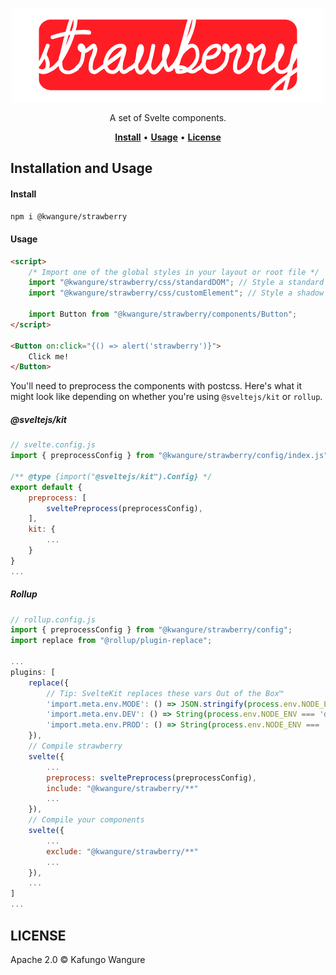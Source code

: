 <p align="center">
    <a href="#"><img src="./assets/strawberry_logo.png" height="150px" /></a>
</p>

<p align="center">
    A set of Svelte components.<br/>
</p>

<p align="center">
    <a href="#install"><strong>Install</strong></a> •
    <a href="#usage"><strong>Usage</strong></a> •
    <a href="#license"><strong>License</strong></a>
</p>

## Installation and Usage
#### Install
```bash
npm i @kwangure/strawberry
```

#### Usage
```html
<script>
    /* Import one of the global styles in your layout or root file */
    import "@kwangure/strawberry/css/standardDOM"; // Style a standard document
    import "@kwangure/strawberry/css/customElement"; // Style a shadow root

    import Button from "@kwangure/strawberry/components/Button";
</script>

<Button on:click="{() => alert('strawberry')}">
    Click me!
</Button>
```
You'll need to preprocess the components with postcss. Here's what it might look like depending on whether
you're using `@sveltejs/kit` or `rollup`.
##### @sveltejs/kit
```javascript
// svelte.config.js
import { preprocessConfig } from "@kwangure/strawberry/config/index.js";

/** @type {import("@sveltejs/kit").Config} */
export default {
    preprocess: [
        sveltePreprocess(preprocessConfig),
    ],
    kit: {
        ...
    }
}
...
```
##### Rollup
```javascript
// rollup.config.js
import { preprocessConfig } from "@kwangure/strawberry/config";
import replace from "@rollup/plugin-replace";

...
plugins: [
    replace({
        // Tip: SvelteKit replaces these vars Out of the Box™
        'import.meta.env.MODE': () => JSON.stringify(process.env.NODE_ENV),
        'import.meta.env.DEV': () => String(process.env.NODE_ENV === 'development'),
        'import.meta.env.PROD': () => String(process.env.NODE_ENV === 'production'),
    }),
    // Compile strawberry
    svelte({
        ...
        preprocess: sveltePreprocess(preprocessConfig),
        include: "@kwangure/strawberry/**"
        ...
    }),
    // Compile your components
    svelte({
        ...
        exclude: "@kwangure/strawberry/**"
        ...
    }),
    ...
]
...
```

## LICENSE
Apache 2.0 © Kafungo Wangure